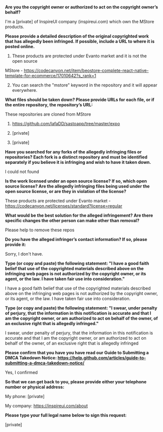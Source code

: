 **Are you the copyright owner or authorized to act on the copyright owner’s behalf?**

I'm a [private] of InspireUI company (inspireui.com) which own the MStore products.



**Please provide a detailed description of the original copyrighted work that has allegedly been infringed. If possible, include a URL to where it is posted online.**

1. These products are protected under Evanto market and it is not the open source

MStore - https://codecanyon.net/item/beostore-complete-react-native-template-for-ecommerce/17010642?s_rank=1



2. You can search the "mstore" keyword in the repository and it will appear everywhere.



**What files should be taken down? Please provide URLs for each file, or if the entire repository, the repository’s URL:**

These repositories are cloned from MStore

1. https://github.com/lafaDD/sastoapp/tree/master/expo

2. [private]  

3. [private]  


**Have you searched for any forks of the allegedly infringing files or repositories? Each fork is a distinct repository and must be identified separately if you believe it is infringing and wish to have it taken down.**

I could not found



**Is the work licensed under an open source license? If so, which open source license? Are the allegedly infringing files being used under the open source license, or are they in violation of the license?**

These products are protected under Evanto market - https://codecanyon.net/licenses/standard?license=regular



**What would be the best solution for the alleged infringement? Are there specific changes the other person can make other than removal?**

Please help to remove these repos



**Do you have the alleged infringer’s contact information? If so, please provide it:**

Sorry, I don't have.



**Type (or copy and paste) the following statement: "I have a good faith belief that use of the copyrighted materials described above on the infringing web pages is not authorized by the copyright owner, or its agent, or the law. I have taken fair use into consideration."**

I have a good faith belief that use of the copyrighted materials described above on the infringing web pages is not authorized by the copyright owner, or its agent, or the law. I have taken fair use into consideration.



**Type (or copy and paste) the following statement: "I swear, under penalty of perjury, that the information in this notification is accurate and that I am the copyright owner, or am authorized to act on behalf of the owner, of an exclusive right that is allegedly infringed."**

I swear, under penalty of perjury, that the information in this notification is accurate and that I am the copyright owner, or am authorized to act on behalf of the owner, of an exclusive right that is allegedly infringed



**Please confirm that you have you have read our Guide to Submitting a DMCA Takedown Notice: https://help.github.com/articles/guide-to-submitting-a-dmca-takedown-notice/**

Yes, I confirmed



**So that we can get back to you, please provide either your telephone number or physical address:**

My phone: [private]  

My company: https://inspireui.com/about



**Please type your full legal name below to sign this request:**

[private]  
